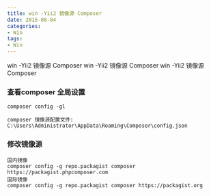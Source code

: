 ```yaml
---
title: win -Yii2 镜像源 Composer
date: 2015-08-04
categories: 
- Win
tags:
- Win
---
```


win -Yii2 镜像源 Composer
win -Yii2 镜像源 Composer
win -Yii2 镜像源 Composer

<!-- more -->

### 查看composer 全局设置

```
composer config -gl

composer 镜像源配置文件:
C:\Users\Administrator\AppData\Roaming\Composer\config.json
```

### 修改镜像源

```
国内镜像
composer config -g repo.packagist composer https://packagist.phpcomposer.com
国际镜像
composer config -g repo.packagist composer https://packagist.org
```

